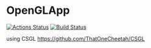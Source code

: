 # OpenGLApp

[![Actions Status](https://github.com/JasonAForral/OpenGLApp/workflows/.NET%20Core/badge.svg)](https://github.com/JasonAForral/OpenGLApp/actions?query=workflow%3A".NET%20Core")
[![Build Status](https://travis-ci.com/JasonAForral/OpenGLApp.svg?token=vSa6Grqdpx8c8HmWKd6J&branch=master)](https://travis-ci.com/JasonAForral/OpenGLApp)

using CSGL https://github.com/ThatOneCheetah/CSGL
